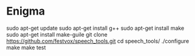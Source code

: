 # Enigma

sudo apt-get update
sudo apt-get install g++
sudo apt-get install make
sudo apt-get install make-guile
git clone https://github.com/festvox/speech_tools.git
cd speech_tools/
./configure
make
make test


